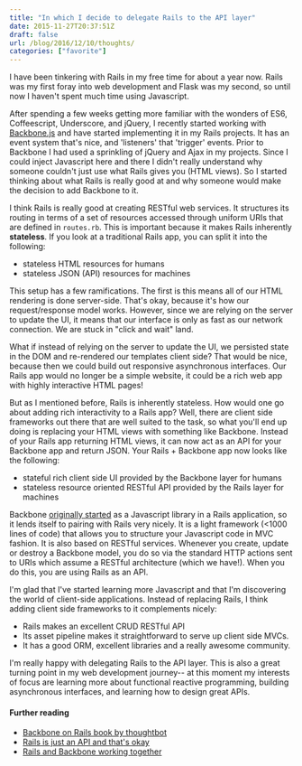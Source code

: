 ```yaml
---
title: "In which I decide to delegate Rails to the API layer"
date: 2015-11-27T20:37:51Z
draft: false
url: /blog/2016/12/10/thoughts/
categories: ["favorite"]
---
```


I have been tinkering with Rails in my free time for about a year now. Rails was my first foray into web development and Flask was my second, so until now I haven't spent much time using Javascript. 

After spending a few weeks getting more familiar with the wonders of ES6, Coffeescript, Underscore, and jQuery, I recently started working with [Backbone.js](http://backbonejs.org/) and have started implementing it in my Rails projects. It has an event system that's nice, and 'listeners' that 'trigger' events. Prior to Backbone I had used a sprinkling of jQuery and Ajax in my projects. Since I could inject Javascript here and there I didn't really understand why someone couldn't just use what Rails gives you (HTML views). So I started thinking about what Rails is really good at and why someone would make the decision to add Backbone to it.

I think Rails is really good at creating RESTful web services. It structures its routing in terms of a set of resources accessed through uniform URIs that are defined in `routes.rb`. This is important because it makes Rails inherently **stateless**. If you look at a traditional Rails app, you can split it into the following:

- stateless HTML resources for humans
- stateless JSON (API) resources for machines

This setup has a few ramifications. The first is this means all of our HTML rendering is done server-side. That's okay, because it's how our request/response model works. However, since we are relying on the server to update the UI, it means that our interface is only as fast as our network connection. We are stuck in "click and wait" land.

What if instead of relying on the server to update the UI, we persisted state in the DOM and re-rendered our templates client side? That would be nice, because then we could build out responsive asynchronous interfaces. Our Rails app would no longer be a simple website, it could be a rich web app with highly interactive HTML pages!

But as I mentioned before, Rails is inherently stateless. How would one go about adding rich interactivity to a Rails app? Well, there are client side frameworks out there that are well suited to the task, so what you'll end up doing is replacing your HTML views with something like Backbone. Instead of your Rails app returning HTML views, it can now act as an API for your Backbone app and return JSON. Your Rails + Backbone app now looks like the following:

- stateful rich client side UI provided by the Backbone layer for humans
- stateless resource oriented RESTful API provided by the Rails layer for machines

Backbone [originally started](http://backbonejs.org/#FAQ-rails) as a Javascript library in a Rails application, so it lends itself to pairing with Rails very nicely. It is a light framework (<1000 lines of code) that allows you to structure your Javascript code in MVC fashion. It is also based on RESTful services. Whenever you create, update or destroy a Backbone model, you do so via the standard HTTP actions sent to URIs which assume a RESTful architecture (which we have!). When you do this, you are using Rails as an API.

I'm glad that I've started learning more Javascript and that I'm discovering the world of client-side applications. Instead of replacing Rails, I think adding client side frameworks to it complements nicely:

- Rails makes an excellent CRUD RESTful API
- Its asset pipeline makes it straightforward to serve up client side MVCs.
- It has a good ORM, excellent libraries and a really awesome community.

I'm really happy with delegating Rails to the API layer. This is also a great turning point in my web development journey-- at this moment my interests of focus are learning more about functional reactive programming, building asynchronous interfaces, and learning how to design great APIs.

#### Further reading

- [Backbone on Rails book by thoughtbot](https://gumroad.com/l/backbone-js-on-rails)
- [Rails is just an API and that's okay](http://blog.alexmaccaw.com/rails-is-just-and-api-and-that-s-ok)
- [Rails and Backbone working together](http://stackoverflow.com/questions/11918586/rails-and-backbone-working-together)





